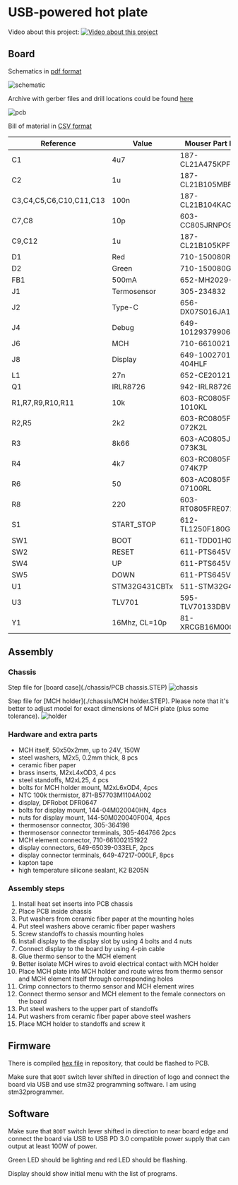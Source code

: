 # USB-powered hot plate

Video about this project:
[![Video about this project](./images/youtube.png)](https://www.youtube.com/watch?v=0ewrXzEZL8w)

## Board

Schematics in [pdf format](./pcb/usb-pd-mch-hotplate.pdf)

![schematic](./images/schematic.png)

Archive with gerber files and drill locations could be found [here](./pcb/manufacturing/manufacturing.zip)

![pcb](./images/pcb.png)

Bill of material in [CSV format](./pcb/usb-pd-mch-hotplate.csv)

|Reference              |Value        |Mouser Part Number  |Qty|DNP|
|-----------------------|-------------|--------------------|---|---|
|C1                     |4u7          |187-CL21A475KPFNNNF |1  |   |
|C2                     |1u           |187-CL21B105MBFNNNE |1  |   |
|C3,C4,C5,C6,C10,C11,C13|100n         |187-CL21B104KACNNND |7  |   |
|C7,C8                  |10p          |603-CC805JRNPO9BN100|2  |   |
|C9,C12                 |1u           |187-CL21B105KPFNNNE |2  |   |
|D1                     |Red          |710-150080RS75000   |1  |   |
|D2                     |Green        |710-150080GS75000   |1  |   |
|FB1                    |500mA        |652-MH2029-301Y     |1  |   |
|J1                     |Termosensor  |305-234832          |1  |   |
|J2                     |Type-C       |656-DX07S016JA1R1500|1  |   |
|J4                     |Debug        |649-1012937990604BLF|1  |   |
|J6                     |MCH          |710-66100211722     |1  |   |
|J8                     |Display      |649-10027011-404HLF |1  |   |
|L1                     |27n          |652-CE201210-27NJ   |1  |   |
|Q1                     |IRLR8726     |942-IRLR8726TRPBF   |1  |   |
|R1,R7,R9,R10,R11       |10k          |603-RC0805FR-1010KL |5  |   |
|R2,R5                  |2k2          |603-RC0805FR-072K2L |2  |   |
|R3                     |8k66         |603-AC0805JR-073K3L |1  |   |
|R4                     |4k7          |603-RC0805FR-074K7P |1  |   |
|R6                     |50           |603-AC0805FR-07100RL|1  |   |
|R8                     |220          |603-RT0805FRE07220RL|1  |   |
|S1                     |START_STOP   |612-TL1250F180GQRCLR|1  |   |
|SW1                    |BOOT         |611-TDD01H0SB1R     |1  |   |
|SW2                    |RESET        |611-PTS645VH312     |1  |   |
|SW4                    |UP           |611-PTS645VL582     |1  |   |
|SW5                    |DOWN         |611-PTS645VL582     |1  |   |
|U1                     |STM32G431CBTx| 511-STM32G431CBT6  |1  |   |
|U3                     |TLV701       |595-TLV70133DBVRM3  |1  |   |
|Y1                     |16Mhz, CL=10p|81-XRCGB16M000FXN02R|1  |   |

## Assembly

### Chassis

Step file for [board case](./chassis/PCB chassis.STEP)
![chassis](./images/chassis.png)

Step file for [MCH holder](./chassis/MCH holder.STEP). Please note that it's better to adjust model for exact dimensions of MCH plate (plus some tolerance).
![holder](./images/holder.png)

### Hardware and extra parts

- MCH itself, 50x50x2mm, up to 24V, 150W
- steel washers, M2x5, 0.2mm thick, 8 pcs
- ceramic fiber paper
- brass inserts, M2xL4xOD3, 4 pcs
- steel standoffs, M2xL25, 4 pcs
- bolts for MCH holder mount, M2xL6xOD4, 4pcs
- NTC 100k thermistor, 	871-B57703M1104A002
- display, DFRobot DFR0647
- bolts for display mount, 144-04M020040HN, 4pcs
- nuts for display mount, 144-50M020040F004, 4pcs
- thermosensor connector, 305-364198
- thermosensor connector terminals, 305-464766 2pcs
- MCH element connector, 710-661002151922
- display connectors, 649-65039-033ELF, 2pcs
- display connector terminals, 649-47217-000LF, 8pcs
- kapton tape
- high temperature silicone sealant, K2 B205N

### Assembly steps

1. Install heat set inserts into PCB chassis
2. Place PCB inside chassis
3. Put washers from ceramic fiber paper at the mounting holes
4. Put steel washers above ceramic fiber paper washers
5. Screw standoffs to chassis mounting holes
6. Install display to the display slot by using 4 bolts and 4 nuts
7. Connect display to the board by using 4-pin cable
8. Glue thermo sensor to the MCH element
9. Better isolate MCH wires to avoid electrical contact with MCH holder
10. Place MCH plate into MCH holder and route wires from thermo sensor and MCH element itself through corresponding holes
11. Crimp connectors to thermo sensor and MCH element wires
12. Connect thermo sensor and MCH element to the female connectors on the board
13. Put steel washers to the upper part of standoffs 
14. Put washers from ceramic fiber paper above steel washers
15. Place MCH holder to standoffs and screw it

## Firmware

There is compiled [hex file](./firmware/bin/usb-pd-mch-hotplate.hex) in repository, that could be flashed to PCB.

Make sure that `BOOT` switch lever shifted in direction of logo and connect the board via USB and use stm32 programming software. I am using stm32programmer.


## Software

Make sure that `BOOT` switch lever shifted in direction to near board edge and connect the board via USB to USB PD 3.0 compatible power supply that can output at least 100W of power. 

Green LED should be lighting and red LED should be flashing.

Display should show initial menu with the list of programs.

